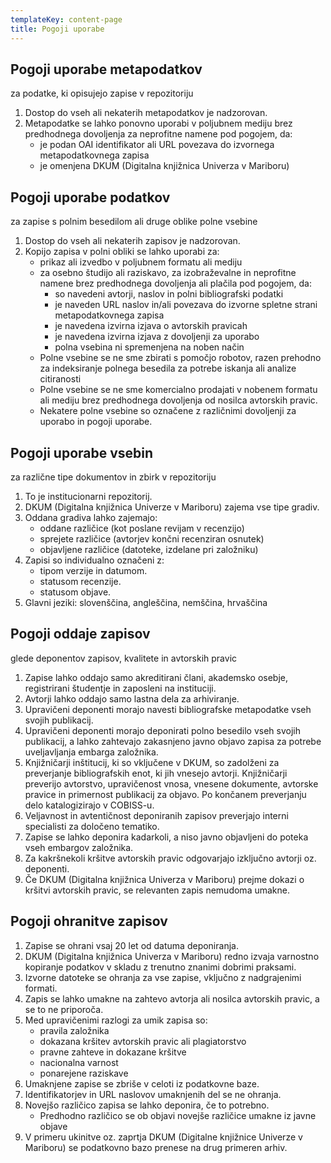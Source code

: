 ```yaml
---
templateKey: content-page
title: Pogoji uporabe
---
```

<div class="moz-text-html" lang="x-central-euro">

## Pogoji uporabe metapodatkov

za podatke, ki opisujejo zapise v repozitoriju

1.  Dostop do vseh ali nekaterih metapodatkov je nadzorovan.
2.  Metapodatke se lahko ponovno uporabi v poljubnem mediju brez predhodnega dovoljenja za neprofitne namene pod pogojem, da:
    *   je podan OAI identifikator ali URL povezava do izvornega metapodatkovnega zapisa
    *   je omenjena DKUM (Digitalna knjižnica Univerza v Mariboru)

## Pogoji uporabe podatkov

za zapise s polnim besedilom ali druge oblike polne vsebine

1.  Dostop do vseh ali nekaterih zapisov je nadzorovan.
2.  Kopijo zapisa v polni obliki se lahko uporabi za:
    *   prikaz ali izvedbo v poljubnem formatu ali mediju
    *   za osebno študijo ali raziskavo, za izobraževalne in neprofitne namene brez predhodnega dovoljenja ali plačila pod pogojem, da:
        *   so navedeni avtorji, naslov in polni bibliografski podatki
        *   je naveden URL naslov in/ali povezava do izvorne spletne strani metapodatkovnega zapisa
        *   je navedena izvirna izjava o avtorskih pravicah
        *   je navedena izvirna izjava z dovoljenji za uporabo
        *   polna vsebina ni spremenjena na noben način
    *   Polne vsebine se ne sme zbirati s pomočjo robotov, razen prehodno za indeksiranje polnega besedila za potrebe iskanja ali analize citiranosti
    *   Polne vsebine se ne sme komercialno prodajati v nobenem formatu ali mediju brez predhodnega dovoljenja od nosilca avtorskih pravic.
    *   Nekatere polne vsebine so označene z različnimi dovoljenji za uporabo in pogoji uporabe.

## Pogoji uporabe vsebin

za različne tipe dokumentov in zbirk v repozitoriju

1.  To je institucionarni repozitorij.
2.  DKUM (Digitalna knjižnica Univerze v Mariboru) zajema vse tipe gradiv.
3.  Oddana gradiva lahko zajemajo:
    *   oddane različice (kot poslane revijam v recenzijo)
    *   sprejete različice (avtorjev končni recenziran osnutek)
    *   objavljene različice (datoteke, izdelane pri založniku)
4.  Zapisi so individualno označeni z:
    *   tipom verzije in datumom.
    *   statusom recenzije.
    *   statusom objave.
5.  Glavni jeziki: slovenščina, angleščina, nemščina, hrvaščina

## Pogoji oddaje zapisov

glede deponentov zapisov, kvalitete in avtorskih pravic

1.  Zapise lahko oddajo samo akreditirani člani, akademsko osebje, registrirani študentje in zaposleni na instituciji.
2.  Avtorji lahko oddajo samo lastna dela za arhiviranje.
3.  Upravičeni deponenti morajo navesti bibliografske metapodatke vseh svojih publikacij.
4.  Upravičeni deponenti morajo deponirati polno besedilo vseh svojih publikacij, a lahko zahtevajo zakasnjeno javno objavo zapisa za potrebe uveljavljanja embarga založnika.
5.  Knjižničarji inštitucij, ki so vključene v DKUM, so zadolženi za preverjanje bibliografskih enot, ki jih vnesejo avtorji. Knjižničarji preverijo avtorstvo, upravičenost vnosa, vnesene dokumente, avtorske pravice in primernost publikacij za objavo. Po končanem preverjanju delo katalogizirajo v COBISS-u.
6.  Veljavnost in avtentičnost deponiranih zapisov preverjajo interni specialisti za določeno tematiko.
7.  Zapise se lahko deponira kadarkoli, a niso javno objavljeni do poteka vseh embargov založnika.
8.  Za kakršnekoli kršitve avtorskih pravic odgovarjajo izključno avtorji oz. deponenti.
9.  Če DKUM (Digitalna knjižnica Univerza v Mariboru) prejme dokazi o kršitvi avtorskih pravic, se relevanten zapis nemudoma umakne.

## Pogoji ohranitve zapisov

1.  Zapise se ohrani vsaj 20 let od datuma deponiranja.
2.  DKUM (Digitalna knjižnica Univerza v Mariboru) redno izvaja varnostno kopiranje podatkov v skladu z trenutno znanimi dobrimi praksami.
3.  Izvorne datoteke se ohranja za vse zapise, vključno z nadgrajenimi formati.
4.  Zapis se lahko umakne na zahtevo avtorja ali nosilca avtorskih pravic, a se to ne priporoča.
5.  Med upravičenimi razlogi za umik zapisa so:
    *   pravila založnika
    *   dokazana kršitev avtorskih pravic ali plagiatorstvo
    *   pravne zahteve in dokazane kršitve
    *   nacionalna varnost
    *   ponarejene raziskave
6.  Umaknjene zapise se zbriše v celoti iz podatkovne baze.
7.  Identifikatorjev in URL naslovov umaknjenih del se ne ohranja.
8.  Novejšo različico zapisa se lahko deponira, če to potrebno.
    *   Predhodno različico se ob objavi novejše različice umakne iz javne objave
9.  V primeru ukinitve oz. zaprtja DKUM (Digitalne knjižnice Univerze v Mariboru) se podatkovno bazo prenese na drug primeren arhiv.

</div>